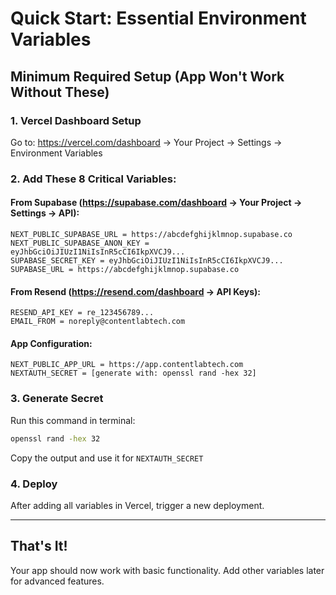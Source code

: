 # Quick Start: Essential Environment Variables

## Minimum Required Setup (App Won't Work Without These)

### 1. Vercel Dashboard Setup

Go to: https://vercel.com/dashboard → Your Project → Settings → Environment Variables

### 2. Add These 8 Critical Variables:

#### From Supabase (https://supabase.com/dashboard → Your Project → Settings → API):

```
NEXT_PUBLIC_SUPABASE_URL = https://abcdefghijklmnop.supabase.co
NEXT_PUBLIC_SUPABASE_ANON_KEY = eyJhbGciOiJIUzI1NiIsInR5cCI6IkpXVCJ9...
SUPABASE_SECRET_KEY = eyJhbGciOiJIUzI1NiIsInR5cCI6IkpXVCJ9...
SUPABASE_URL = https://abcdefghijklmnop.supabase.co
```

#### From Resend (https://resend.com/dashboard → API Keys):

```
RESEND_API_KEY = re_123456789...
EMAIL_FROM = noreply@contentlabtech.com
```

#### App Configuration:

```
NEXT_PUBLIC_APP_URL = https://app.contentlabtech.com
NEXTAUTH_SECRET = [generate with: openssl rand -hex 32]
```

### 3. Generate Secret

Run this command in terminal:

```bash
openssl rand -hex 32
```

Copy the output and use it for `NEXTAUTH_SECRET`

### 4. Deploy

After adding all variables in Vercel, trigger a new deployment.

---

## That's It!

Your app should now work with basic functionality. Add other variables later for advanced features.
